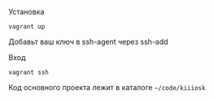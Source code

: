 
Установка

    vagrant up


Добавьт ваш ключ в ssh-agent через ssh-add

Вход

    vagrant ssh

Код основного проекта лежит в каталоге `~/code/kiiiosk`
